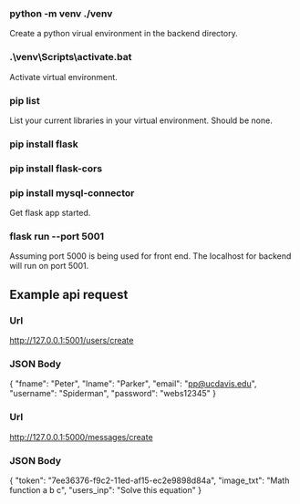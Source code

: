 ### python -m venv ./venv

Create a python virual environment in the backend directory.

### .\venv\Scripts\activate.bat

Activate virtual environment.

### pip list

List your current libraries in your virtual environment. Should be none. 

### pip install flask
### pip install flask-cors
### pip install mysql-connector

Get flask app started.

### flask run --port 5001

Assuming port 5000 is being used for front end. The localhost for backend will run on port 5001.

## Example api request

### Url

http://127.0.0.1:5001/users/create

### JSON Body

{
  "fname": "Peter",
  "lname": "Parker",
  "email": "pp@ucdavis.edu",
  "username": "Spiderman",
  "password": "webs12345"
}

### Url

http://127.0.0.1:5000/messages/create

### JSON Body

{
  "token": "7ee36376-f9c2-11ed-af15-ec2e9898d84a",
  "image_txt": "Math function a b c",
  "users_inp": "Solve this equation"
}